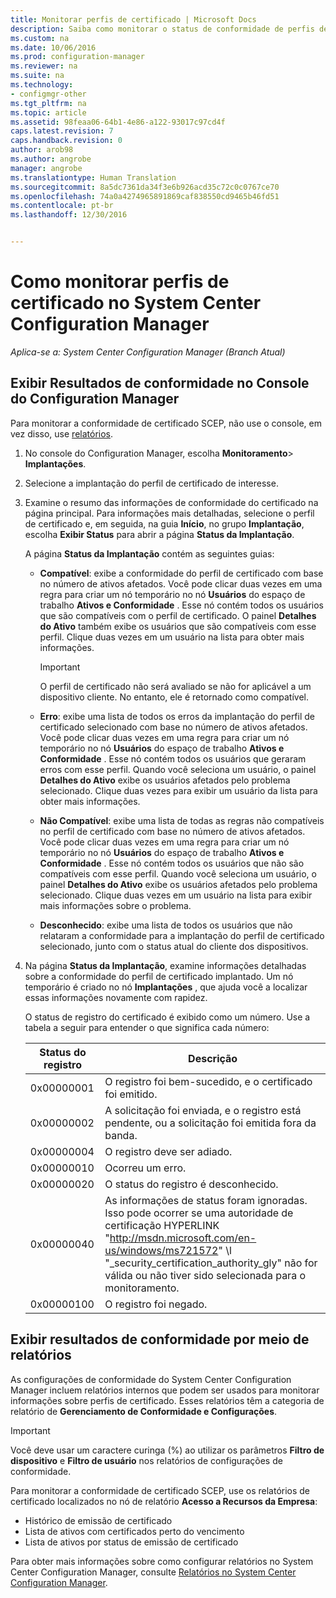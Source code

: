 ```yaml
---
title: Monitorar perfis de certificado | Microsoft Docs
description: Saiba como monitorar o status de conformidade de perfis de certificado do System Center Configuration Manager.
ms.custom: na
ms.date: 10/06/2016
ms.prod: configuration-manager
ms.reviewer: na
ms.suite: na
ms.technology:
- configmgr-other
ms.tgt_pltfrm: na
ms.topic: article
ms.assetid: 98feaa06-64b1-4e86-a122-93017c97cd4f
caps.latest.revision: 7
caps.handback.revision: 0
author: arob98
ms.author: angrobe
manager: angrobe
ms.translationtype: Human Translation
ms.sourcegitcommit: 8a5dc7361da34f3e6b926acd35c72c0c0767ce70
ms.openlocfilehash: 74a0a4274965891869caf838550cd9465b46fd51
ms.contentlocale: pt-br
ms.lasthandoff: 12/30/2016


---
```

# <a name="how-to-monitor-certificate-profiles-in-system-center-configuration-manager"></a>Como monitorar perfis de certificado no System Center Configuration Manager

*Aplica-se a: System Center Configuration Manager (Branch Atual)*


##  <a name="view-compliance-results-in-the-configuration-manager-console"></a>Exibir Resultados de conformidade no Console do Configuration Manager  

Para monitorar a conformidade de certificado SCEP, não use o console, em vez disso, use [relatórios](#view-compliance-results-by-using-reports). 

1.  No console do Configuration Manager, escolha **Monitoramento**>  **Implantações**.  

3.  Selecione a implantação do perfil de certificado de interesse.  

4.  Examine o resumo das informações de conformidade do certificado na página principal. Para informações mais detalhadas, selecione o perfil de certificado e, em seguida, na guia **Início**, no grupo **Implantação**, escolha **Exibir Status** para abrir a página **Status da Implantação**.  

     A página **Status da Implantação** contém as seguintes guias:  

    -   **Compatível**: exibe a conformidade do perfil de certificado com base no número de ativos afetados. Você pode clicar duas vezes em uma regra para criar um nó temporário no nó **Usuários** do espaço de trabalho **Ativos e Conformidade** . Esse nó contém todos os usuários que são compatíveis com o perfil de certificado. O painel **Detalhes do Ativo** também exibe os usuários que são compatíveis com esse perfil. Clique duas vezes em um usuário na lista para obter mais informações.  

        > [!IMPORTANT]  
        >  O perfil de certificado não será avaliado se não for aplicável a um dispositivo cliente. No entanto, ele é retornado como compatível.  

    -   **Erro**: exibe uma lista de todos os erros da implantação do perfil de certificado selecionado com base no número de ativos afetados. Você pode clicar duas vezes em uma regra para criar um nó temporário no nó **Usuários** do espaço de trabalho **Ativos e Conformidade** . Esse nó contém todos os usuários que geraram erros com esse perfil. Quando você seleciona um usuário, o painel **Detalhes do Ativo** exibe os usuários afetados pelo problema selecionado. Clique duas vezes para exibir um usuário da lista para obter mais informações.  

    -   **Não Compatível**: exibe uma lista de todas as regras não compatíveis no perfil de certificado com base no número de ativos afetados. Você pode clicar duas vezes em uma regra para criar um nó temporário no nó **Usuários** do espaço de trabalho **Ativos e Conformidade** . Esse nó contém todos os usuários que não são compatíveis com esse perfil. Quando você seleciona um usuário, o painel **Detalhes do Ativo** exibe os usuários afetados pelo problema selecionado. Clique duas vezes em um usuário na lista para exibir mais informações sobre o problema.  

    -   **Desconhecido**: exibe uma lista de todos os usuários que não relataram a conformidade para a implantação do perfil de certificado selecionado, junto com o status atual do cliente dos dispositivos.  

5.  Na página **Status da Implantação**, examine informações detalhadas sobre a conformidade do perfil de certificado implantado. Um nó temporário é criado no nó **Implantações** , que ajuda você a localizar essas informações novamente com rapidez.  

     O status de registro do certificado é exibido como um número. Use a tabela a seguir para entender o que significa cada número:  

    |Status do registro|Descrição|  
    |-----------------------|-----------------|  
    |0x00000001|O registro foi bem-sucedido, e o certificado foi emitido.|  
    |0x00000002|A solicitação foi enviada, e o registro está pendente, ou a solicitação foi emitida fora da banda.|  
    |0x00000004|O registro deve ser adiado.|  
    |0x00000010|Ocorreu um erro.|  
    |0x00000020|O status do registro é desconhecido.|  
    |0x00000040|As informações de status foram ignoradas. Isso pode ocorrer se uma autoridade de certificação HYPERLINK "http://msdn.microsoft.com/en-us/windows/ms721572" \l "_security_certification_authority_gly" não for válida ou não tiver sido selecionada para o monitoramento.|  
    |0x00000100|O registro foi negado.|  

##  <a name="view-compliance-results-by-using-reports"></a>Exibir resultados de conformidade por meio de relatórios

 As configurações de conformidade do System Center Configuration Manager incluem relatórios internos que podem ser usados para monitorar informações sobre perfis de certificado. Esses relatórios têm a categoria de relatório de **Gerenciamento de Conformidade e Configurações**.  

> [!IMPORTANT]  
>  Você deve usar um caractere curinga (%) ao utilizar os parâmetros **Filtro de dispositivo** e **Filtro de usuário** nos relatórios de configurações de conformidade.  

Para monitorar a conformidade de certificado SCEP, use os relatórios de certificado localizados no nó de relatório **Acesso a Recursos da Empresa**:  

 -   Histórico de emissão de certificado  
 -   Lista de ativos com certificados perto do vencimento  
 -   Lista de ativos por status de emissão de certificado  



 Para obter mais informações sobre como configurar relatórios no System Center Configuration Manager, consulte [Relatórios no System Center Configuration Manager](../../core/servers/manage/reporting.md).  

